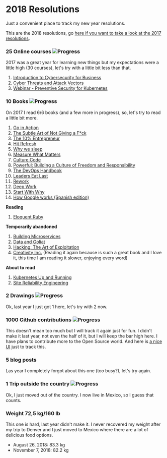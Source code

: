 # 2018 Resolutions
Just a convenient place to track my new year resolutions.

This are the 2018 resolutions, go [here if you want to take a look at the 2017 resolutions](/archive/resolutions2017.md).

### 25 Online courses ![Progress](http://progressed.io/bar/8)
2017 was a great year for learning new things but my expectations were a little high (30 courses), let's try with a little bit less than that.

1. [Introduction to Cybersecurity for Business](./certificates/Coursera%20Z8SX8AVLK4CE.pdf)
2. [Cyber Threats and Attack Vectors](./certificates/Coursera%20EUDCHQBK222Q.pdf)
3. [Webinar - Preventive Security for Kubernetes](https://www.brighttalk.com/webcast/15077/339489/preventive-security-for-kubernetes)

### 10 Books ![Progress](http://progressed.io/bar/140)
On 2017 I read 6/6 books (and a few more in progress), so, let's try to read a little bit more.

1. [Go in Action][readbook1]
2. [The Subtle Art of Not Giving a F*ck][readbook2]
3. [The 10% Entrepreneur][readbook3]
4. [Hit Refresh][readbook4]
5. [Why we sleep][readbook5]
6. [Measure What Matters][readbook6]
7. [Culture Code][readbook7]
8. [Powerful: Building a Culture of Freedom and Responsibility][readbook8]
9. [The DevOps Handbook][readbook9]
10. [Leaders Eat Last][readbook10]
11. [Rework][readbook11]
12. [Deep Work][readbook12]
13. [Start With Why][readbook13]
14. [How Google works (Spanish edition)][readbook14]

**Reading**

1. [Eloquent Ruby][reading1]

**Temporarily abandoned**

1. [Building Microservices][abandoned1]
2. [Data and Goliat][abandoned2]
3. [Hacking: The Art of Exploitation][abandoned3]
4. [Creativity Inc.][abandoned4] (Reading it again because is such a great book and I love it, this time I am reading it slower, enjoying every word)

**About to read**
1. [Kubernetes Up and Running][abouttoread1]
2. [Site Reliability Engineering][abouttoread2]

### 2 Drawings ![Progress](http://progressed.io/bar/0)
Ok, last year I just got 1 here, let's try with 2 now.

### 1000 Github contributions ![Progress](http://progressed.io/bar/54)
This doesn't mean too much but I will track it again just for fun. I didn't make it last year, not even the half of it, but I will keep the bar high here. I have plans to contribute more to the Open Source world. And here is [a nice UI][githubui] just to track this.

### 5 blog posts
Las year I completely forgot about this one (too busy?), let's try again.

### 1 Trip outside the country ![Progress](http://progressed.io/bar/100)
Ok, I just moved out of the country. I now live in Mexico, so I guess that counts.

### Weight 72,5 kg/160 lb
This one is hard, last year didn't make it. I never recovered my weight after my trip to Denver and I just moved to Mexico where there are a lot of delicious food options.
 - August 26, 2018: 83.3 kg
 - November 7, 2018: 82.2 kg

[abandoned1]: https://www.safaribooksonline.com/library/view/building-microservices/9781491950340
[abandoned2]: https://www.amazon.es/Data-Goliath-Battles-Collect-Control/dp/039335217X
[abandoned3]: https://www.goodreads.com/book/show/20329201-hacking
[abandoned4]: https://www.amazon.es/Creativity-Inc-Overcoming-Unseen-Inspiration/dp/0812993012

[reading1]: https://www.beek.io/libros/eloquent-ruby

[readbook1]: https://www.beek.io/libros/go-in-action-b2fcfbfe-004c-4313-a441-06a7f68b4ee0
[readbook2]: https://www.beek.io/libros/the-subtle-art-of-not-giving-a-f-ck-a-counterintuitive-approach-to-living-a-good-life-448f849d-244f-484e-8bf5-db5cbc977e29
[readbook3]: https://www.beek.io/libros/the-10-entrepreneur-live-your-startup-dream-without-quitting-your-day-job-by-patrick-j-mcginnis
[readbook4]: https://www.beek.io/libros/hit-refresh-the-quest-to-rediscover-microsoft-s-soul-and-imagine-a-better-future-for-everyone-9c126547-9f57-42fa-9060-c53562387eb0
[readbook5]: https://www.beek.io/libros/why-we-sleep-unlocking-the-power-of-sleep-and-dreams
[readbook6]: https://www.amazon.com/Measure-What-Matters/dp/B07BMJ4L1S/
[readbook7]: https://www.amazon.com/Culture-Code-Secrets-Highly-Successful/dp/B077B1WF85/
[readbook8]: https://www.beek.io/libros/powerful-building-a-culture-of-freedom-and-responsibility
[readbook9]: https://www.beek.io/libros/the-devops-handbook-how-to-create-world-class-agility-reliability-security-in-technology-organizations
[readbook10]: https://www.beek.io/libros/leaders-eat-last-why-some-teams-pull-together-and-others-don-t
[readbook11]: https://www.beek.io/libros/rework
[readbook12]: https://www.beek.io/libros/deep-work-rules-for-focused-success-in-a-distracted-world
[readbook13]: https://www.beek.io/libros/start-with-why-how-great-leaders-inspire-everyone-to-take-action-c198943c-e0ec-4d7e-a5ec-c90a145d0705
[readbook14]: https://www.beek.io/libros/how-google-works

[abouttoread1]: https://www.beek.io/libros/kubernetes-up-running
[abouttoread2]: https://www.beek.io/libros/site-reliability-engineering-how-google-runs-production-systems-by-betsy-beyer

[githubui]: https://github.com/gepser?tab=overview&from=2018-12-01&to=2018-12-31
